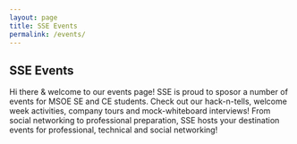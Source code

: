 ```yaml
---
layout: page
title: SSE Events
permalink: /events/
---
```


## SSE Events


Hi there & welcome to our events page! SSE is proud to sposor a number of events for MSOE SE and CE students. Check out our hack-n-tells, welcome week activities, company tours and mock-whiteboard interviews! From social networking to professional preparation, SSE hosts your destination events for professional, technical and social networking!